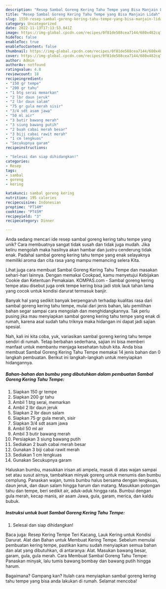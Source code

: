 ```yaml
---
description: "Resep Sambal Goreng Kering Tahu Tempe yang Bisa Manjain Lidah"
title: "Resep Sambal Goreng Kering Tahu Tempe yang Bisa Manjain Lidah"
slug: 1550-resep-sambal-goreng-kering-tahu-tempe-yang-bisa-manjain-lidah
category: Uncategorized
date: 2022-11-13T17:13:53.041Z
image: https://img-global.cpcdn.com/recipes/0f81de588cea7144/680x482cq70/sambal-goreng-kering-tahu-tempe-foto-resep-utama.jpg
hideToc: false
enableToc: true
enableTocContent: false
thumbnail: https://img-global.cpcdn.com/recipes/0f81de588cea7144/680x482cq70/sambal-goreng-kering-tahu-tempe-foto-resep-utama.jpg
cover: https://img-global.cpcdn.com/recipes/0f81de588cea7144/680x482cq70/sambal-goreng-kering-tahu-tempe-foto-resep-utama.jpg
author: Admin
authorAv: notfound
ratingvalue: 4.8
reviewcount: 18
recipeingredient:
- "150 gr tempe"
- "200 gr tahu"
- "1 btg serai memarkan"
- "2 lbr daun jeruk"
- "2 lbr daun salam"
- "75 gr gula merah sisir"
- "3/4 sdt asam jawa"
- "50 ml air"
- "3 butir bawang merah"
- "3 siung bawang putih"
- "2 buah cabai merah besar"
- "3 biji cabai rawit merah"
- "1 cm lengkuas"
- "Secukupnya garam"
recipeinstructions:

- "Selesai dan siap dihidangkan!"
categories:
- Resep
tags:
- sambal
- goreng
- kering

katakunci: sambal goreng kering 
nutrition: 195 calories
recipecuisine: Indonesian
preptime: "PT14M"
cooktime: "PT45M"
recipeyield: "3"
recipecategory: Dinner

---
```





Anda sedang mencari ide resep sambal goreng kering tahu tempe yang unik? Cara membuatnya sangat tidak susah dan tidak juga mudah. Jika keliru mengolah maka hasilnya akan hambar dan justru cenderung tidak enak. Padahal sambal goreng kering tahu tempe yang enak selayaknya memiliki aroma dan cita rasa yang mampu memancing selera Kita.





Lihat juga cara membuat Sambal Goreng Kering Tahu Tempe dan masakan sehari-hari lainnya. Dengan memakai Cookpad, kamu menyetujui Kebijakan Cookie dan Ketentuan Pemakaian. KOMPAS.com - Sambal goreng kering tempe atau disebut juga orek tempe kering bisa jadi stok lauk tahan lama yang cocok untuk kondisi darurat termasuk banjir.

Banyak hal yang sedikit banyak berpengaruh terhadap kualitas rasa dari sambal goreng kering tahu tempe, mulai dari jenis bahan, lalu pemilihan bahan segar sampai cara mengolah dan menghidangkannya. Tak perlu pusing jika mau menyiapkan sambal goreng kering tahu tempe yang enak di rumah, karena asal sudah tahu triknya maka hidangan ini dapat jadi sajian spesial.






Nah, kali ini kita coba, yuk, variasikan sambal goreng kering tahu tempe sendiri di rumah. Tetap berbahan sederhana, sajian ini bisa memberi manfaat untuk membantu menjaga kesehatan tubuh kita. Anda bisa membuat Sambal Goreng Kering Tahu Tempe memakai 14 jenis bahan dan 0 langkah pembuatan. Berikut ini langkah-langkah untuk menyiapkan hidangannya.

<!--inarticleads1-->

##### Bahan-bahan dan bumbu yang dibutuhkan dalam pembuatan Sambal Goreng Kering Tahu Tempe:

1. Siapkan 150 gr tempe
1. Siapkan 200 gr tahu
1. Ambil 1 btg serai, memarkan
1. Ambil 2 lbr daun jeruk
1. Siapkan 2 lbr daun salam
1. Siapkan 75 gr gula merah, sisir
1. Siapkan 3/4 sdt asam jawa
1. Ambil 50 ml air
1. Ambil 3 butir bawang merah
1. Persiapkan 3 siung bawang putih
1. Sediakan 2 buah cabai merah besar
1. Gunakan 3 biji cabai rawit merah
1. Sediakan 1 cm lengkuas
1. Gunakan Secukupnya garam


Haluskan bumbu, masukkan irisan ati ampela, masak di atas wajan sampai set atau susut airnya, tambahkan minyak goreng untuk menumis dan bumbu cemplung. Panaskan wajan, tumis bumbu halus bersama dengan lengkuas, daun jeruk, dan daun salam hingga harum dan matang. Masukkan potongan tahu dan tempe, beri sedikit air, aduk-aduk hingga rata. Bumbui dengan gula merah, kecap manis, air asam Jawa, gula, garam, merica, dan kaldu bubuk. 

<!--inarticleads2-->

##### Instruksi untuk buat Sambal Goreng Kering Tahu Tempe:


1. Selesai dan siap dihidangkan!

Baca juga: Resep Kering Tempe Teri Kacang, Lauk Kering untuk Kondisi Darurat. Alat dan Bahan untuk Membuat Kering Tempe. Sebelum memulai pembuatan kering tempe, pastikan kamu sudah menyiapkan semua bahan dan alat yang dibutuhkan, di antaranya: Alat. Masukan bawang besar, garam, gula, gula merah. Cara Membuat Sambal Goreng Tahu Tempe: Panaskan minyak, lalu tumis bawang bombay dan bawang putih hingga harum. 

Bagaimana? Gampang kan? Itulah cara menyiapkan sambal goreng kering tahu tempe yang bisa anda lakukan di rumah. Selamat mencoba!
